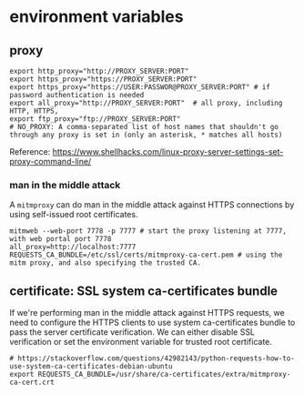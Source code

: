 # environment variables

## proxy

	export http_proxy="http://PROXY_SERVER:PORT"
	export https_proxy="https://PROXY_SERVER:PORT"
	export https_proxy="https://USER:PASSWOR@PROXY_SERVER:PORT" # if password authentication is needed
	export all_proxy="http://PROXY_SERVER:PORT"  # all proxy, including HTTP, HTTPS, 
	export ftp_proxy="ftp://PROXY_SERVER:PORT"
	# NO_PROXY: A comma-separated list of host names that shouldn't go through any proxy is set in (only an asterisk, * matches all hosts)

Reference: https://www.shellhacks.com/linux-proxy-server-settings-set-proxy-command-line/

### man in the middle attack
A `mitmproxy` can do man in the middle attack against HTTPS connections by using self-issued root certificates.

	mitmweb --web-port 7778 -p 7777 # start the proxy listening at 7777, with web portal port 7778
	all_proxy=http://localhost:7777 REQUESTS_CA_BUNDLE=/etc/ssl/certs/mitmproxy-ca-cert.pem # using the mitm proxy, and also specifying the trusted CA.

## certificate: SSL system ca-certificates bundle
If we're performing man in the middle attack against HTTPS requests, we need to configure the HTTPS clients to
use system ca-certificates bundle to pass the server certificate verification.
We can either disable SSL verification or set the environment variable for trusted root certificate.

	# https://stackoverflow.com/questions/42982143/python-requests-how-to-use-system-ca-certificates-debian-ubuntu
	export REQUESTS_CA_BUNDLE=/usr/share/ca-certificates/extra/mitmproxy-ca-cert.crt
